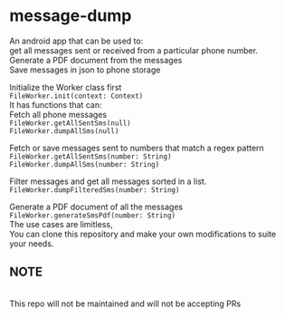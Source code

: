 # message-dump
An android app that can be used to:
<br/>
get all messages sent or received from a particular phone number.
<br/>
Generate a PDF document from the messages
<br/>
Save messages in json to phone storage
<br/>

Initialize the Worker class first
<br/>
`FileWorker.init(context: Context)`
<br/>
It has functions that can:
<br/>
Fetch all phone messages
<br/>
`FileWorker.getAllSentSms(null)`
<br/>
`FileWorker.dumpAllSms(null)`
<br/>

Fetch or save messages sent to numbers that match a regex pattern
<br/>
`FileWorker.getAllSentSms(number: String)`
<br/>
`FileWorker.dumpAllSms(number: String)`
<br/>

Filter messages and get all messages sorted in a list.
<br/>
`FileWorker.dumpFilteredSms(number: String)`
<br/>

Generate a PDF document of all the messages
<br/>
`FileWorker.generateSmsPdf(number: String)`
<br/>
The use cases are limitless,
<br/>
You can clone this repository and make your own modifications to suite your needs.
<br/>

## NOTE
<br/>
This repo will not be maintained and will not be accepting PRs